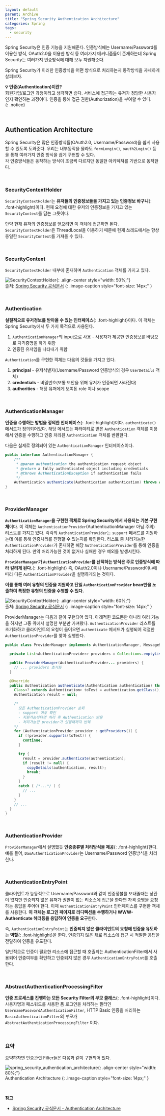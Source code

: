 ```yaml
---
layout: default
parent: Archive
title: "Spring Security Authentication Architecture"
categories: Spring
tags:
  - security
---  
```


Spring Security은 인증 기능을 지원해준다. 인증방식에는 Username/Password를 이용한 방식, OAuth2.0을 이용한 방식 등 여러가지 메커니즘들이 존재하는데 Spring Security는 여러가지 인증방식에 대해 모두 지원해준다.  

Spring Security가 이러한 인증방식을 어떤 방식으로 처리하는지 동작방식을 자세하게 살펴보자.  

**💡 인증(Authentication)이란?**  
회원가입/로그인 과정이라고 생각하면 쉽다. 서비스에 접근하는 유저가 정당한 사용자인지 확인하는 과정이다. 인증을 통해 접근 권한(Authorization)을 부여할 수 있다.  
{: .notice}  

<br />  

## Authentication Architecture  
Spring Security은 많은 인증방식들(OAuth2.0, Username/Password)을 쉽게 사용할 수 있도록 도와준다. 우리는 내부동작을 몰라도 `formLongin()`, `oauth2Login()` 등을 통해 여러가지 인증 방식을 쉽게 구현할 수 있다.  
각 인증방식들은 동작하는 방식이 조금씩 다르지만 동일한 아키텍쳐를 기반으로 동작한다.  

<br />  

### SecurityContextHolder
`SecurityContextHolder`는 **유저들의 인증정보들을 가지고 있는 인증정보 바구니**{: .font-highlight}이다. 현재 요청에 대한 유저의 인증정보을 가지고 있는 `SecurityContext`를 담는 그릇이다.  

만약 현재 유저의 인증정보를 얻으려면 이 객체에 접근하면 된다. `SecurityContextHolder`은 ThreadLocal을 이용하기 때문에 현재 쓰레드에서는 항상 동일한 `SecurityContext`를 가져올 수 있다.  

<br />  

### SecurityContext
`SecurityContextHolder` 내부에 존재하며 `Authentication` 객체를 가지고 있다.  

![SecurityContextHolder](https://docs.spring.io/spring-security/reference/5.7/_images/servlet/authentication/architecture/securitycontextholder.png){: .align-center style="width: 50%;"}  
출처: [Spring Security 공식문서](https://docs.spring.io/spring-security/reference/5.7/servlet/authentication/architecture.html)
{: .image-caption style="font-size: 14px;" }  

<br />  

### Authentication
**실질적으로 유저정보를 받아올 수 있는 인터페이스**{: .font-highlight}이다. 이 객체는 Spring Security에서 두 가지 목적으로 사용된다.
1. `AuthenticationManager`의 input으로 사용 - 사용자가 제공한 인증정보를 바탕으로 자격증명을 하기 위함
2. 인증된 유저임을 나타내기 위함

`Authentication`를 구현한 객체는 다음의 것들을 가지고 있다.  
1. **principal** - 유저식별자(Username/Password 인증방식의 경우 `UserDetails` 객체)
2. **credentials** - 비밀번호(보통 보안을 위해 유저가 인증되면 사라진다)
3. **authorities** - 해당 유저에게 보여된 role 이나 scope

<br />  

### AuthenticationManager
**인증을 수행하는 방법을 정의한 인터페이스**{: .font-highlight}이다. `authenticate()` 메서드가 정의되어있다. 해당 메서드는 파라미티로 받은 `Authentication` 객체를 이용해서 인증을 수행하고 인증 처리된 `Authentication` 객체를 반환한다.  

다음은 실제로 정의되어 있는 `AuthenticationManager` 인터페이스이다.

```java
public interface AuthenticationManager {
	/**
	 * @param authentication the authentication request object
	 * @return a fully authenticated object including credentials
	 * @throws AuthenticationException if authentication fails
	 */
	Authentication authenticate(Authentication authentication) throws AuthenticationException;
}
```  

<br />  

### ProviderManager
**`AuthenticationManager`을 구현한 객체로 Spring Security에서 사용되는 기본 구현체**이다. 이 객체는 `AuthenticationProvider`(AuthenticationManager 아님 주의) 리스트를 가지고 있다. 각각의 `AuthenticationProvider`는 `support` 메서드를 지원하는데 이를 통해 인증처리를 진행할 수 있는지를 확인한다. 리스트 중 처리가능한 `AuthenticationProvider`가 존재하면 해당 `AuthenticationProvider`를 통해 인증을 처리하게 된다. 만약 처리가능한 것이 없거나 실패한 경우 예외를 발생시킨다.  

**`ProviderManager`가 `AuthenticationProvider`를 선택하는 방식은 주로 인증방식에 따라 갈리게 된다.**{: .font-highlight} 즉, OAuth2.0이냐 Username/Password이냐에 따라 다른 `AuthenticationProvider`을 실행하게되는 것이다.  

**이를 통해 여러 유형의 인증을 지원하고 단일 `AuthenticationProvider` bean만을 노출하여 특정한 유형의 인증을 수행할 수 있다.**  

![SecurityContextHolder](https://docs.spring.io/spring-security/reference/5.7/_images/servlet/authentication/architecture/providermanager.png){: .align-center style="width: 60%;"}  
출처: [Spring Security 공식문서](https://docs.spring.io/spring-security/reference/5.7/servlet/authentication/architecture.html)
{: .image-caption style="font-size: 14px;" }  


ProviderManager는 다음과 같이 구현되어 있다. 아래적힌 코드뿐만 아니라 여러 기능을 하지만 그중 위에서 설명한 부분만 가져왔다. 
`AuthenticationProvider` 리스트를 초기화하고 클라이언트의 요청이 들어오면 `authenticate` 메서드가 실행되어 적절한 `AuthenticationProvider`를 찾아 실행한다.  
```java
public class ProviderManager implements AuthenticationManager, MessageSourceAware, InitializingBean {

  private List<AuthenticationProvider> providers = Collections.emptyList();

  public ProviderManager(AuthenticationProvider... providers) {
    // ... providers 초기화
  }

  @Override
  public Authentication authenticate(Authentication authentication) throws AuthenticationException {
    Class<? extends Authentication> toTest = authentication.getClass();
    Authentication result = null;

    /*
      모든 AuthenticationProvider 순회
      - support 여부 확인
      - 지원가능하다면 처리 후 Authentication 받음
      - 처리가능한 provider가 있을때까지 반복
    */  
    for (AuthenticationProvider provider : getProviders()) {
      if (!provider.supports(toTest)) {
        continue;
      }

      try {
        result = provider.authenticate(authentication);
        if (result != null) {
          copyDetails(authentication, result);
          break;
        }
      }
      catch ( /*...*/ ) {
        // ...
      }
    }
    // ...
  }
}
```

<br />  

### AuthenticationProvider  
`ProviderManager`에서 설명했듯 **인증종류별 처리방식을 제공**{: .font-highlight}한다. 예를 들어, `DaoAuthenticationProvider`는 Username/Password 인증방식을 처리한다.  

<br />  

### AuthenticationEntryPoint
클라이언트가 능동적으로 Username/Password와 같이 인증정볼를 보내줄때는 상관이 없지만 인증되지 않은 유저가 권한이 없는 리소스에 접근을 한다면 자격 증명을 요청하는 응답을 주어야 한다. 이때 `AuthenticationEntryPoint` 인터페이스를 구현한 객체를 사용한다. **이 객체는 로그인 페이지로 리디렉션을 수행하거나 WWW-Authenticate 헤더등을 응답하여 인증을 요구**한다.  

즉, `AuthenticationEntryPoint`는 **인증되지 않은 클라이언트의 요청에 인증을 유도하는 역할**{: .font-highlight}을 한다. 인증되지 않은 채로 리소스에 접근 시 적절한 응답을 전달하여 인증을 유도한다.  

일반적으로 인증이 필요한 리소스에 접근할 때 호출되는 AuthenticationFilter에서 사용되어 인증여부를 확인하고 인증되지 않은 경우 `AuthenticationEntryPoint`를 호출한다.

<br />

### AbstractAuthenticationProcessingFilter
**인증 프로세스를 진행하는 모든 Security Filter의 부모 클래스**{: .font-highlight}이다. 사용자명과 패스워드를 사용한 폼 로그인을 처리하는 필터인 `UsernamePasswordAuthenticationFilter`, HTTP Basic 인증을 처리하는 `BasicAuthenticationFilter`의 부모가 `AbstractAuthenticationProcessingFilter` 이다.  

<br />  

### 요약
요약하자면 인증관련 Filter들은 다음과 같이 구현되어 있다.  

![spring_security_authentication_architecture](https://github.com/Nexters/keyme-backend/assets/52196792/d4bc4368-9891-4d19-a961-acb67ee47962){: .align-center style="width: 80%;"}  
Authentication Architecture
{: .image-caption style="font-size: 14px;" }  


<br />  

**참고**
- [Spring Security 공식문서 - Authentication Architecture](https://docs.spring.io/spring-security/reference/5.7/servlet/authentication/architecture.html#servlet-authentication-authentication)  
